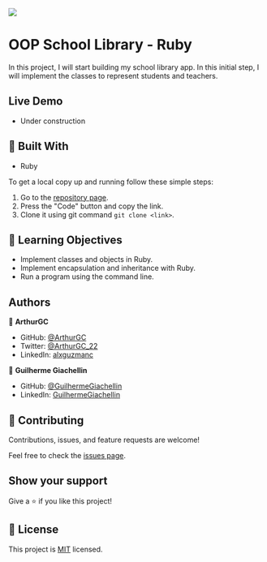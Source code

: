 ![](https://img.shields.io/badge/Microverse-blueviolet)
# OOP School Library - Ruby

In this project, I will start building my school library app. In this initial step, I will implement the classes to represent students and teachers.

## Live Demo

- Under construction

## :hammer: Built With

- Ruby

To get a local copy up and running follow these simple steps:

1. Go to the [repository page](https://github.com/ArthurGC/OOP_School_Library).
2. Press the "Code" button and copy the link.
3. Clone it using git command `git clone <link>`.

## :blue_book: Learning Objectives

- Implement classes and objects in Ruby.
- Implement encapsulation and inheritance with Ruby.
- Run a program using the command line.

## Authors

👤 **ArthurGC**

- GitHub: [@ArthurGC](https://github.com/ArthurGC)
- Twitter: [@ArthurGC_22](https://twitter.com/ArthurGC_22)
- LinkedIn: [alxguzmanc](https://www.linkedin.com/in/alxguzmanc/)

👤 **Guilherme Giachellin**

- GitHub: [@GuilhermeGiachellin](https://github.com/GuilhermeGiachellin)
- LinkedIn: [GuilhermeGiachellin](https://www.linkedin.com/in/guilherme-giachellin-2599771b9/)

## 🤝 Contributing

Contributions, issues, and feature requests are welcome!

Feel free to check the [issues page](https://github.com/ArthurGC/OOP_School_Library/issues).

## Show your support

Give a ⭐️ if you like this project!

## 📝 License

This project is [MIT](LICENSE) licensed.
